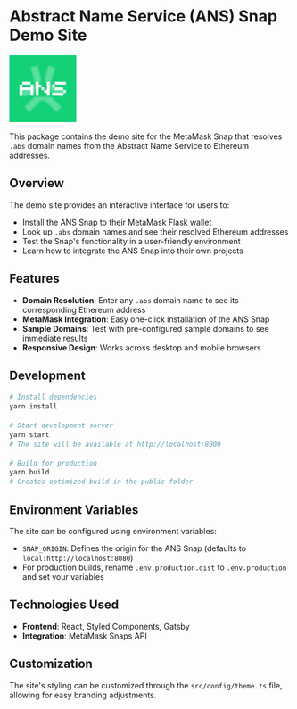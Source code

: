 # Abstract Name Service (ANS) Snap Demo Site

<img src="../snap/images/ANSavatar.png" alt="ANS Logo" width="120" />

This package contains the demo site for the MetaMask Snap that resolves `.abs` domain names from the Abstract Name Service to Ethereum addresses.

## Overview

The demo site provides an interactive interface for users to:

- Install the ANS Snap to their MetaMask Flask wallet
- Look up `.abs` domain names and see their resolved Ethereum addresses
- Test the Snap's functionality in a user-friendly environment
- Learn how to integrate the ANS Snap into their own projects

## Features

- **Domain Resolution**: Enter any `.abs` domain name to see its corresponding Ethereum address
- **MetaMask Integration**: Easy one-click installation of the ANS Snap
- **Sample Domains**: Test with pre-configured sample domains to see immediate results
- **Responsive Design**: Works across desktop and mobile browsers

## Development

```bash
# Install dependencies
yarn install

# Start development server
yarn start
# The site will be available at http://localhost:8000

# Build for production
yarn build
# Creates optimized build in the public folder
```

## Environment Variables

The site can be configured using environment variables:

- `SNAP_ORIGIN`: Defines the origin for the ANS Snap (defaults to `local:http://localhost:8080`)
- For production builds, rename `.env.production.dist` to `.env.production` and set your variables

## Technologies Used

- **Frontend**: React, Styled Components, Gatsby
- **Integration**: MetaMask Snaps API

## Customization

The site's styling can be customized through the `src/config/theme.ts` file, allowing for easy branding adjustments.

